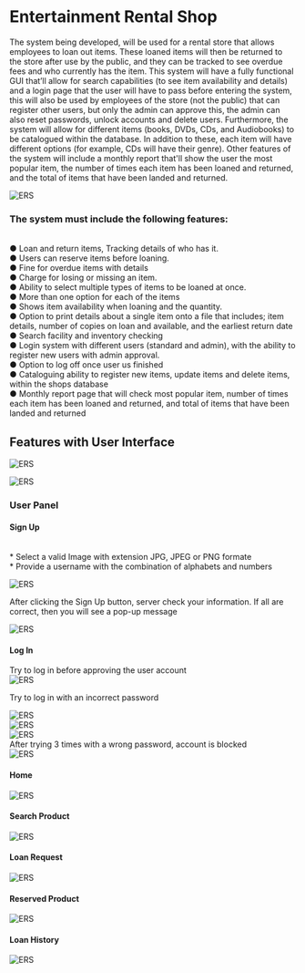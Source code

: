 # Entertainment Rental Shop

The system being developed, will be used for a rental store that allows
employees to loan out items. These loaned items will then be returned to the
store after use by the public, and they can be tracked to see overdue fees and
who currently has the item.
This system will have a fully functional GUI that’ll allow for search capabilities
(to see item availability and details) and a login page that the user will have to
pass before entering the system, this will also be used by employees of the store
(not the public) that can register other users, but only the admin can approve
this, the admin can also reset passwords, unlock accounts and delete users.
Furthermore, the system will allow for different items (books, DVDs, CDs, and
Audiobooks) to be catalogued within the database. In addition to these, each
item will have different options (for example, CDs will have their genre).
Other features of the system will include a monthly report that'll show the user
the most popular item, the number of times each item has been loaned and
returned, and the total of items that have been landed and returned.</br>

![ERS](/src/start/logo.png "ERS") </br>

### The system must include the following features:
</br>
● Loan and return items, Tracking details of who has it.</br>
● Users can reserve items before loaning.</br>
● Fine for overdue items with details</br>
● Charge for losing or missing an item.</br>
● Ability to select multiple types of items to be loaned at once.</br>
● More than one option for each of the items </br>
● Shows item availability when loaning and the quantity.</br>
● Option to print details about a single item onto a file that includes; item
details, number of copies on loan and available, and the earliest return
date</br>
● Search facility and inventory checking</br>
● Login system with different users (standard and admin), with the ability
to register new users with admin approval.</br>
● Option to log off once user us finished</br>
● Cataloguing ability to register new items, update items and delete items,
within the shops database</br>
● Monthly report page that will check most popular item, number of times
each item has been loaned and returned, and total of items that have been
landed and returned</br>

## Features with User Interface

![ERS](/images/0start.png "ERS") </br>

![ERS](/images/1start.png "ERS") </br>

### User Panel


#### Sign Up
</br>
* Select a valid Image with extension JPG, JPEG or PNG formate</br>
* Provide a username with the combination of alphabets and numbers</br>

![ERS](/images/user_signup1.png "ERS") </br>

After clicking the Sign Up button, server check your information. If all are correct, then you will see a pop-up message </br>

![ERS](/images/user_signup2.png "ERS") </br>

#### Log In

Try to log in before approving the user account</br>
![ERS](/images/user_login1.png "ERS") </br>

Try to log in with an incorrect password </br>


![ERS](/images/user_login2.png "ERS") </br>
![ERS](/images/user_login3.png "ERS") </br>
![ERS](/images/user_login4.png "ERS") </br>
After trying 3 times with a wrong password, account is blocked  </br>
![ERS](/images/user_login5.png "ERS") </br>

#### Home

![ERS](/images/user_home.png "ERS") </br>

#### Search Product

![ERS](/images/user_search.png "ERS") </br>

#### Loan Request

![ERS](/images/user_loanreq.png "ERS") </br>

#### Reserved Product

![ERS](/images/user_cart.png "ERS") </br>

#### Loan History

![ERS](/images/user_loan.png "ERS") </br>



























